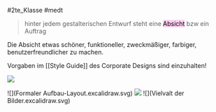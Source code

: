 #2te_Klasse #medt

> hinter jedem gestalterischen Entwurf steht eine <mark style="background: #FFB8EBA6;">Absicht</mark> bzw ein Auftrag

Die Absicht etwas schöner, funktioneller, zweckmäßiger, farbiger, benutzerfreundlicher zu machen.

Vorgaben im [[Style Guide]] des Corporate Designs sind einzuhalten!

![](Usability.excalidraw.svg)

![](Formaler Aufbau-Layout.excalidraw.svg)
![](Textdesign.excalidraw.svg)
![](Vielvalt der Bilder.excalidraw.svg)